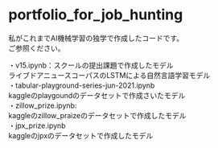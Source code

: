 # portfolio_for_job_hunting
私がこれまでAI機械学習の独学で作成したコードです。  
ご参照ください。  

・v15.ipynb：スクールの提出課題で作成したモデル  
  ライブドアニュースコーパスのLSTMによる自然言語学習モデル  
・tabular-playground-series-jun-2021.ipynb  
  kaggleのplaygoundのデータセットで作成さいたモデル  
・zillow_prize.ipynb:  
  kaggleのzillow_praizeのデータセットで作成したモデル  
・jpx_prize.ipynb  
  kaggleのjpxのデータセットで作成したモデル
